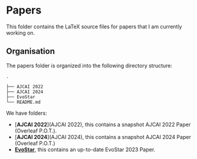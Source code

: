 # Papers

This folder contains the LaTeX source files for papers that I am currently working on.

## Organisation

The papers folder is organized into the following directory structure:

```
.

├── AJCAI 2022
├── AJCAI 2024
├── EvoStar
└── README.md
```

We have folders:

- [**AJCAI 2022**](AJCAI 2022), this contains a snapshot AJCAI 2022 Paper (Overleaf P.O.T.).
- [**AJCAI 2024**](AJCAI 2024), this contains a snapshot AJCAI 2024 Paper (Overleaf P.O.T.)
- [**EvoStar**](EvoStar), this contains an up-to-date EvoStar 2023 Paper.
